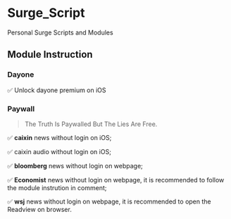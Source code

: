 # Surge_Script
Personal Surge Scripts and Modules

## Module Instruction

### Dayone
✅ Unlock dayone premium on iOS

### Paywall

> The Truth Is Paywalled But The Lies Are Free.

✅ **caixin** news without login on iOS; 

✅  caixin audio without login on iOS; 

✅  **bloomberg** news without login on webpage;

✅  **Economist** news without login on webpage, it is recommended to follow the module instrution in comment;

✅  **wsj** news without login on webpage, it is recommended to open the Readview on browser.
